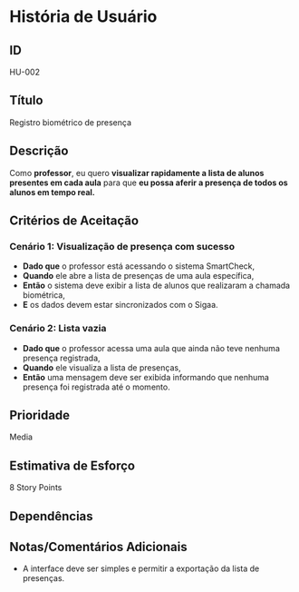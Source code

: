 # História de Usuário

## **ID**

HU-002

## **Título**

Registro biométrico de presença

## **Descrição**  

Como **professor**, eu quero **visualizar rapidamente a lista de alunos presentes em cada aula** para que **eu possa aferir a presença de todos os alunos em tempo real.**

## **Critérios de Aceitação**

### Cenário 1: Visualização de presença com sucesso

- **Dado que** o professor está acessando o sistema SmartCheck,  
- **Quando** ele abre a lista de presenças de uma aula específica,  
- **Então** o sistema deve exibir a lista de alunos que realizaram a chamada biométrica,  
- **E** os dados devem estar sincronizados com o Sigaa.

### Cenário 2: Lista vazia

- **Dado que** o professor acessa uma aula que ainda não teve nenhuma presença registrada,  
- **Quando** ele visualiza a lista de presenças,  
- **Então** uma mensagem deve ser exibida informando que nenhuma presença foi registrada até o momento.


## **Prioridade**  

Media

## **Estimativa de Esforço**  

8 Story Points

## **Dependências**  


## **Notas/Comentários Adicionais**  

- A interface deve ser simples e permitir a exportação da lista de presenças.
